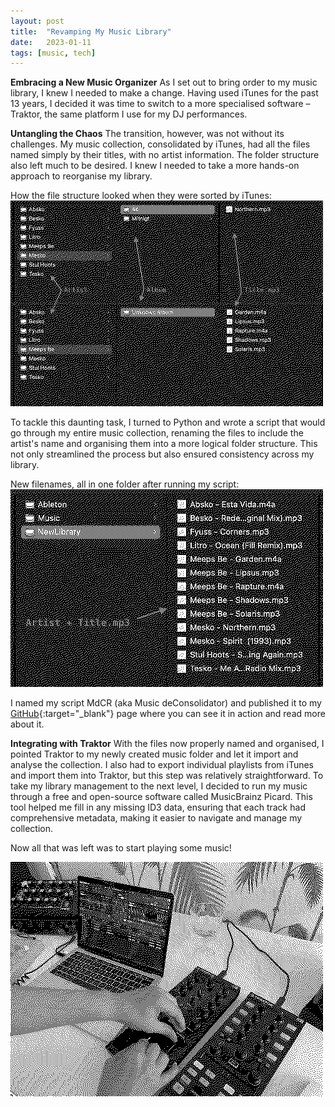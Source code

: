 ```yaml
---
layout: post
title:  "Revamping My Music Library"
date:   2023-01-11
tags: [music, tech]
---
```


**Embracing a New Music Organizer**
As I set out to bring order to my music library, I knew I needed to make a change. Having used iTunes for the past 13 years, I decided it was time to switch to a more specialised software – Traktor, the same platform I use for my DJ performances.

**Untangling the Chaos**
The transition, however, was not without its challenges. My music collection, consolidated by iTunes, had all the files named simply by their titles, with no artist information. The folder structure also left much to be desired. I knew I needed to take a more hands-on approach to reorganise my library.

How the file structure looked when they were sorted by iTunes:
![iTunes Library](/images/library_itunes.png)

To tackle this daunting task, I turned to Python and wrote a script that would go through my entire music collection, renaming the files to include the artist's name and organising them into a more logical folder structure. This not only streamlined the process but also ensured consistency across my library.

New filenames, all in one folder after running my script:
![New Library](/images/library_now.png)

I named my script MdCR (aka Music deConsolidator) and published it to my [GitHub](https://github.com/matis-io/MdCR){:target="\_blank"} page where you can see it in action and read more about it.

**Integrating with Traktor**
With the files now properly named and organised, I pointed Traktor to my newly created music folder and let it import and analyse the collection. I also had to export individual playlists from iTunes and import them into Traktor, but this step was relatively straightforward.
To take my library management to the next level, I decided to run my music through a free and open-source software called MusicBrainz Picard. This tool helped me fill in any missing ID3 data, ensuring that each track had comprehensive metadata, making it easier to navigate and manage my collection.

Now all that was left was to start playing some music!

![TraktorDJ](/images/traktorDJ.png)